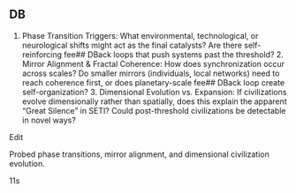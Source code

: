 ## DB

1. Phase Transition Triggers: What environmental, technological, or neurological shifts might act as the final catalysts? Are there self-reinforcing fee## DBack loops that push systems past the threshold? 2. Mirror Alignment & Fractal Coherence: How does synchronization occur across scales? Do smaller mirrors (individuals, local networks) need to reach coherence first, or does planetary-scale fee## DBack loop create self-organization? 3. Dimensional Evolution vs. Expansion: If civilizations evolve dimensionally rather than spatially, does this explain the apparent “Great Silence” in SETI? Could post-threshold civilizations be detectable in novel ways?

Edit

Probed phase transitions, mirror alignment, and dimensional civilization evolution.

11s